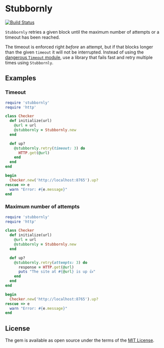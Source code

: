 # Stubbornly

[![Build Status](https://travis-ci.org/suhlig/stubbornly.svg?branch=master)](https://travis-ci.org/suhlig/stubbornly)

`Stubbornly` retries a given block until the maximum number of attempts or a timeout has been reached.

The timeout is enforced right *before* an attempt, but if that blocks longer than the given `timeout` it will not be interrupted. Instead of using the [dangerous `Timeout` module](http://www.mikeperham.com/2015/05/08/timeout-rubys-most-dangerous-api/),  use a library that fails fast and retry multiple times using `Stubbornly`.

## Examples

### Timeout

```ruby
require 'stubbornly'
require 'http'

class Checker
  def initialize(url)
    @url = url
    @stubbornly = Stubbornly.new
  end

  def up?
    @stubbornly.retry(timeout: 3) do
      HTTP.get(@url)
    end
  end
end

begin
  Checker.new('http://localhost:8765').up?
rescue => e
  warn "Error: #{e.message}"
end
```

### Maximum number of attempts

```ruby
require 'stubbornly'
require 'http'

class Checker
  def initialize(url)
    @url = url
    @stubbornly = Stubbornly.new
  end

  def up?
    @stubbornly.retry(attempts: 3) do
      response = HTTP.get(@url)
      puts "The site at #{@url} is up 👍"
    end
  end
end

begin
  Checker.new('http://localhost:8765').up?
rescue => e
  warn "Error: #{e.message}"
end
```

## License

The gem is available as open source under the terms of the [MIT License](https://opensource.org/licenses/MIT).
